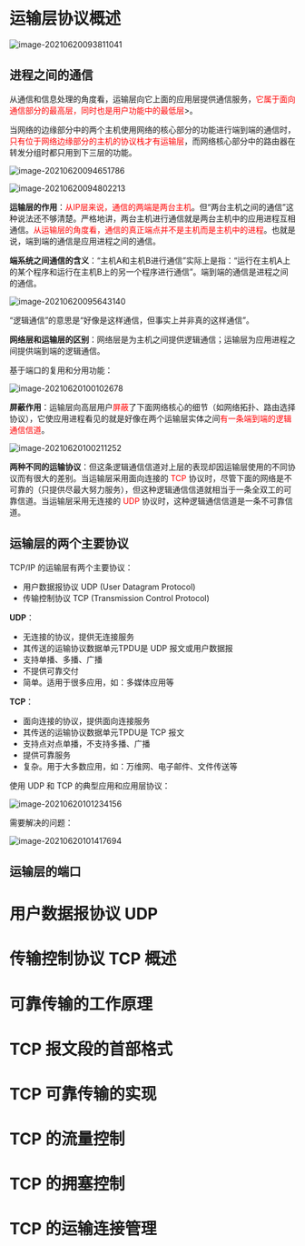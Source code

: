 #  运输层协议概述

![image-20210620093811041](https://note-java.oss-cn-beijing.aliyuncs.com/img/image-20210620093811041.png)

##  进程之间的通信

从通信和信息处理的角度看，运输层向它上面的应用层提供通信服务，<font color='red'>它属于面向通信部分的最高层，同时也是用户功能中的最低层</font>>。

当网络的边缘部分中的两个主机使用网络的核心部分的功能进行端到端的通信时，<font color='red'>只有位于网络边缘部分的主机的协议栈才有运输层</font>，而网络核心部分中的路由器在转发分组时都只用到下三层的功能。

![image-20210620094651786](https://note-java.oss-cn-beijing.aliyuncs.com/img/image-20210620094651786.png)

![image-20210620094802213](https://note-java.oss-cn-beijing.aliyuncs.com/img/image-20210620094802213.png)

**运输层的作用**：<font color='red'>从IP层来说，通信的两端是两台主机</font>。但“两台主机之间的通信”这种说法还不够清楚。严格地讲，两台主机进行通信就是两台主机中的应用进程互相通信。<font color='red'>从运输层的角度看，通信的真正端点并不是主机而是主机中的进程</font>。也就是说，端到端的通信是应用进程之间的通信。

**端系统之间通信的含义**：“主机A和主机B进行通信”实际上是指：“运行在主机A上的某个程序和运行在主机B上的另一个程序进行通信”。端到端的通信是进程之间的通信。

![image-20210620095643140](https://note-java.oss-cn-beijing.aliyuncs.com/img/image-20210620095643140.png)

“逻辑通信”的意思是“好像是这样通信，但事实上并非真的这样通信”。

**网络层和运输层的区别**：网络层是为主机之间提供逻辑通信；运输层为应用进程之间提供端到端的逻辑通信。

基于端口的复用和分用功能：

![image-20210620100102678](https://note-java.oss-cn-beijing.aliyuncs.com/img/image-20210620100102678.png)

**屏蔽作用**：运输层向高层用户<font color='red'>屏蔽</font>了下面网络核心的细节（如网络拓扑、路由选择协议），它使应用进程看见的就是好像在两个运输层实体之间<font color='red'>有一条端到端的逻辑通信信道</font>。

![image-20210620100211252](https://note-java.oss-cn-beijing.aliyuncs.com/img/image-20210620100211252.png)

**两种不同的运输协议**：但这条逻辑通信信道对上层的表现却因运输层使用的不同协议而有很大的差别。当运输层采用面向连接的 <font color='red'>TCP</font> 协议时，尽管下面的网络是不可靠的（只提供尽最大努力服务），但这种逻辑通信信道就相当于一条全双工的可靠信道。当运输层采用无连接的 <font color='red'>UDP </font>协议时，这种逻辑通信信道是一条不可靠信道。 

## 运输层的两个主要协议

TCP/IP 的运输层有两个主要协议：

- 用户数据报协议 UDP (User Datagram Protocol)
- 传输控制协议 TCP (Transmission Control Protocol)

**UDP**：

- 无连接的协议，提供无连接服务
- 其传送的运输协议数据单元TPDU是 UDP 报文或用户数据报
- 支持单播、多播、广播
- 不提供可靠交付
- 简单。适用于很多应用，如：多媒体应用等

**TCP**：

- 面向连接的协议，提供面向连接服务
- 其传送的运输协议数据单元TPDU是 TCP 报文
- 支持点对点单播，不支持多播、广播
- 提供可靠服务
- 复杂。用于大多数应用，如：万维网、电子邮件、文件传送等

使用 UDP 和 TCP 的典型应用和应用层协议：

![image-20210620101234156](https://note-java.oss-cn-beijing.aliyuncs.com/img/image-20210620101234156.png)

需要解决的问题：

![image-20210620101417694](https://note-java.oss-cn-beijing.aliyuncs.com/img/image-20210620101417694.png)



## 运输层的端口

#  用户数据报协议 UDP

# 传输控制协议 TCP 概述

# 可靠传输的工作原理

# TCP 报文段的首部格式

# TCP 可靠传输的实现

# TCP 的流量控制

# TCP 的拥塞控制

# TCP 的运输连接管理